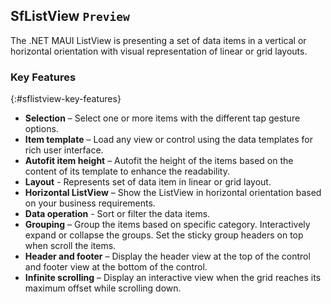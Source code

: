 ## SfListView `Preview`

The .NET MAUI ListView is presenting a set of data items in a vertical or horizontal orientation with visual representation of linear or grid layouts.

### Key Features
{:#sflistview-key-features}

* **Selection** – Select one or more items with the different tap gesture options.
* **Item template** – Load any view or control using the data templates for rich user interface.
* **Autofit item height** – Autofit the height of the items based on the content of its template to enhance the readability.
* **Layout** - Represents set of data item in linear or grid layout.
* **Horizontal ListView** – Show the ListView in horizontal orientation based on your business requirements.
* **Data operation** - Sort or filter the data items.
* **Grouping** – Group the items based on specific category. Interactively expand or collapse the groups. Set the sticky group headers on top when scroll the items.
* **Header and footer** – Display the header view at the top of the control and footer view at the bottom of the control.
* **Infinite scrolling** – Display an interactive view when the grid reaches its maximum offset while scrolling down.